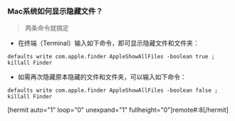 ### Mac系统如何显示隐藏文件？
> 两条命令就搞定

- 在终端（Terminal）输入如下命令，即可显示隐藏文件和文件夹：
```
defaults write com.apple.finder AppleShowAllFiles -boolean true ; killall Finder
```

- 如需再次隐藏原本隐藏的文件和文件夹，可以输入如下命令：
```
defaults write com.apple.finder AppleShowAllFiles -boolean false ; killall Finder
```

[hermit auto="1" loop="0" unexpand="1" fullheight="0"]remote#:8[/hermit]